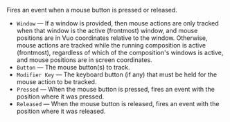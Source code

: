 Fires an event when a mouse button is pressed or released. 

   - `Window` — If a window is provided, then mouse actions are only tracked when that window is the active (frontmost) window, and mouse positions are in Vuo coordinates relative to the window. Otherwise, mouse actions are tracked while the running composition is active (frontmost), regardless of which of the composition's windows is active, and mouse positions are in screen coordinates. 
   - `Button` — The mouse button(s) to track. 
   - `Modifier Key` — The keyboard button (if any) that must be held for the mouse action to be tracked. 
   - `Pressed` — When the mouse button is pressed, fires an event with the position where it was pressed. 
   - `Released` — When the mouse button is released, fires an event with the position where it was released. 
